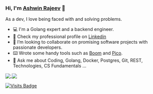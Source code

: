 ### Hi, I'm [Ashwin Rajeev](https://www.ashwinrajeev.com/) 👋

As a dev, I love being faced with and solving problems.

- 💻 I'm a Golang expert and a backend engineer.
- 💼 Check my professional profile on [Linkedin](https://www.linkedin.com/in/ashwinrajeev/)
- 👯 I’m looking to collaborate on promising software projects with passionate developers.
- ⌨️ Wrote some handy tools such as [Boom](https://github.com/Ashwin-Rajeev/boom) and [Pico](https://chrome.google.com/webstore/detail/pico-save-highlights/eomffoldambidoaegcedhcclcimegipc?utm_source=chrome-ntp-icon).
- 💬 Ask me about Coding, Golang, Docker, Postgres, Git, REST, Technologies, CS Fundamentals ...


<a href="https://github.com/anuraghazra/github-readme-stats">
  <img align="center" src="https://github-readme-stats.vercel.app/api?username=Ashwin-Rajeev&count_private=true&show_icons=true&hide_rank=true" />
</a> <a href="https://github.com/anuraghazra/github-readme-stats">
  <img align="center" src="https://github-readme-stats.vercel.app/api/top-langs/?username=Ashwin-Rajeev&layout=compact" />
</a>

[![Visits Badge](https://badges.pufler.dev/visits/Ashwin-Rajeev/Ashwin-Rajeev)](https://badges.pufler.dev)


